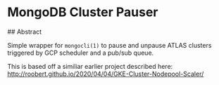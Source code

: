 # MongoDB Cluster Pauser

## Abstract

Simple wrapper for `mongocli(1)` to pause and unpause ATLAS clusters triggered by GCP scheduler and a pub/sub queue.

This is based off a similiar earlier project described here: http://roobert.github.io/2020/04/04/GKE-Cluster-Nodepool-Scaler/
